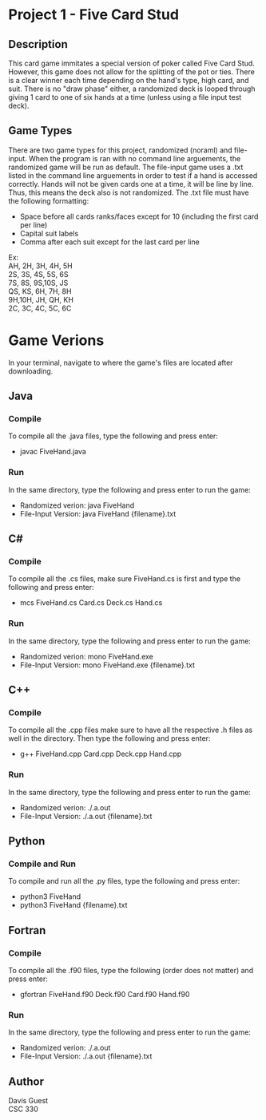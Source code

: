 # Project 1 - Five Card Stud

## Description

This card game immitates a special version of poker called Five Card Stud. However, this game does not allow for the splitting of the pot or ties. There is a clear winner each time depending on the hand's type, high card, and suit. There is no "draw phase" either, a randomized deck is looped through giving 1 card to one of six hands at a time (unless using a file input test deck).

## Game Types

There are two game types for this project, randomized (noraml) and file-input. When the program is ran with no command line arguements, the randomized game will be run as default. The file-input game uses a .txt listed in the command line arguements in order to test if a hand is accessed correctly. Hands will not be given cards one at a time, it will be line by line. Thus, this means the deck also is not randomized. The .txt file must have the following formatting:

* Space before all cards ranks/faces except for 10 (including the first card per line)
* Capital suit labels
* Comma after each suit except for the last card per line

Ex:  
 AH, 2H, 3H, 4H, 5H  
 2S, 3S, 4S, 5S, 6S  
 7S, 8S, 9S,10S, JS  
 QS, KS, 6H, 7H, 8H  
 9H,10H, JH, QH, KH  
 2C, 3C, 4C, 5C, 6C  

# Game Verions
In your terminal, navigate to where the game's files are located after downloading.

## Java
### Compile
To compile all the .java files, type the following and press enter: 

* javac FiveHand.java

### Run
In the same directory, type the following and press enter to run the game:

* Randomized verion: java FiveHand
* File-Input Version: java FiveHand {filename}.txt

## C#
### Compile
To compile all the .cs files, make sure FiveHand.cs is first and type the following and press enter: 

* mcs FiveHand.cs Card.cs Deck.cs Hand.cs

### Run
In the same directory, type the following and press enter to run the game:

* Randomized verion: mono FiveHand.exe
* File-Input Version: mono FiveHand.exe {filename}.txt

## C++
### Compile
To compile all the .cpp files make sure to have all the respective .h files as well in the directory. Then type the following and press enter: 

* g++ FiveHand.cpp Card.cpp Deck.cpp Hand.cpp

### Run
In the same directory, type the following and press enter to run the game:

* Randomized verion: ./.a.out
* File-Input Version: ./.a.out {filename}.txt

## Python
### Compile and Run
To compile and run all the .py files, type the following and press enter: 

* python3 FiveHand
* python3 FiveHand {filename}.txt

## Fortran
### Compile
To compile all the .f90 files, type the following (order does not matter) and press enter: 

* gfortran FiveHand.f90 Deck.f90 Card.f90 Hand.f90

### Run
In the same directory, type the following and press enter to run the game:

* Randomized verion: ./.a.out
* File-Input Version: ./.a.out {filename}.txt

## Author
Davis Guest  
CSC 330